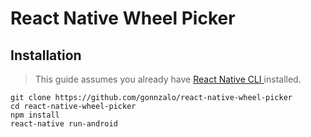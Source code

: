 # React Native Wheel Picker

## Installation

> This guide assumes you already have [React Native CLI ](https://facebook.github.io/react-native/docs/getting-started) installed.

```shell
git clone https://github.com/gonnzalo/react-native-wheel-picker
cd react-native-wheel-picker
npm install
react-native run-android
```
